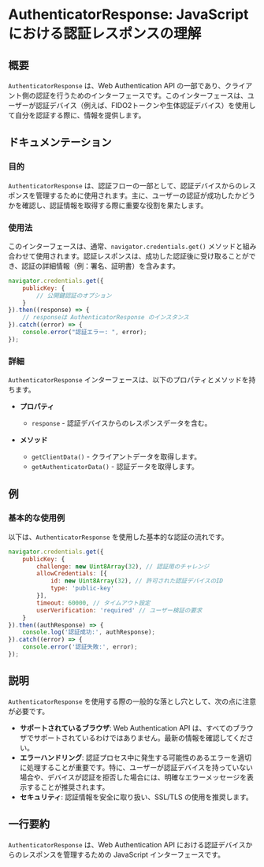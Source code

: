 <!--
Meta Description: # AuthenticatorResponse: JavaScript における認証レスポンスの理解 ## 概要 `AuthenticatorResponse` は、Web Authentication API の一部であり、クライアント側の認証を行うためのインターフェースです。このインターフェース...
Meta Keywords: authenticatorresponse, error, javascript, web, authentication
-->

# AuthenticatorResponse: JavaScript における認証レスポンスの理解

## 概要
`AuthenticatorResponse` は、Web Authentication API の一部であり、クライアント側の認証を行うためのインターフェースです。このインターフェースは、ユーザーが認証デバイス（例えば、FIDO2トークンや生体認証デバイス）を使用して自分を認証する際に、情報を提供します。

## ドキュメンテーション

### 目的
`AuthenticatorResponse` は、認証フローの一部として、認証デバイスからのレスポンスを管理するために使用されます。主に、ユーザーの認証が成功したかどうかを確認し、認証情報を取得する際に重要な役割を果たします。

### 使用法
このインターフェースは、通常、`navigator.credentials.get()` メソッドと組み合わせて使用されます。認証レスポンスは、成功した認証後に受け取ることができ、認証の詳細情報（例：署名、証明書）を含みます。

```javascript
navigator.credentials.get({
    publicKey: {
        // 公開鍵認証のオプション
    }
}).then((response) => {
    // responseは AuthenticatorResponse のインスタンス
}).catch((error) => {
    console.error("認証エラー: ", error);
});
```

### 詳細
`AuthenticatorResponse` インターフェースは、以下のプロパティとメソッドを持ちます。

- **プロパティ**
  - `response` - 認証デバイスからのレスポンスデータを含む。
  
- **メソッド**
  - `getClientData()` - クライアントデータを取得します。
  - `getAuthenticatorData()` - 認証データを取得します。

## 例

### 基本的な使用例
以下は、`AuthenticatorResponse` を使用した基本的な認証の流れです。

```javascript
navigator.credentials.get({
    publicKey: {
        challenge: new Uint8Array(32), // 認証用のチャレンジ
        allowCredentials: [{
            id: new Uint8Array(32), // 許可された認証デバイスのID
            type: 'public-key'
        }],
        timeout: 60000, // タイムアウト設定
        userVerification: 'required' // ユーザー検証の要求
    }
}).then((authResponse) => {
    console.log('認証成功:', authResponse);
}).catch((error) => {
    console.error('認証失敗:', error);
});
```

## 説明
`AuthenticatorResponse` を使用する際の一般的な落とし穴として、次の点に注意が必要です。

- **サポートされているブラウザ**: Web Authentication API は、すべてのブラウザでサポートされているわけではありません。最新の情報を確認してください。
- **エラーハンドリング**: 認証プロセス中に発生する可能性のあるエラーを適切に処理することが重要です。特に、ユーザーが認証デバイスを持っていない場合や、デバイスが認証を拒否した場合には、明確なエラーメッセージを表示することが推奨されます。
- **セキュリティ**: 認証情報を安全に取り扱い、SSL/TLS の使用を推奨します。

## 一行要約
`AuthenticatorResponse` は、Web Authentication API における認証デバイスからのレスポンスを管理するための JavaScript インターフェースです。